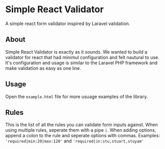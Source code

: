 # Simple React Validator
A simple react form validator inspired by Laravel validation.

## About
Simple React Validator is exactly as it sounds. We wanted to build a validator for react that had minimul configuration and felt nautural to use. It's configuration and usage is similar to the Laravel PHP framework and make validation as easy as one line.

## Usage
Open the `example.html` file for more usuage examples of the library.

## Rules
This is the list of all the rules you can validate form inputs against. When using multiple rules, seperate them with a pipe `|`. When adding options, append a colon to the rule and seperate options with commas. Examples: `'required|min:20|max:120'` and `'required|in:stu,stuart,stuyam'`
